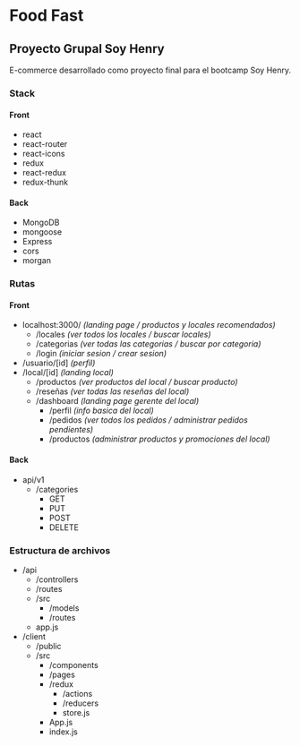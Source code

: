 # Food Fast

## Proyecto Grupal Soy Henry

E-commerce desarrollado como proyecto final para el bootcamp Soy Henry.

### Stack

#### Front

-   react
-   react-router
-   react-icons
-   redux
-   react-redux
-   redux-thunk

#### Back

-   MongoDB
-   mongoose
-   Express
-   cors
-   morgan

### Rutas

#### Front

-   localhost:3000/ _(landing page / productos y locales recomendados)_
    -   /locales _(ver todos los locales / buscar locales)_
    -   /categorias _(ver todas las categorias / buscar por categoria)_
    <!-- -   /productos _(ver todos los productos / buscar productos)_ -->
    - /login _(iniciar sesion / crear sesion)_
-   /usuario/[id] _(perfil)_
    <!-- -   /reseñas _(ver todas mis reseñas)_
    -   /pedidos _(ver todos mis pedidos)_ -->
-   /local/[id] _(landing local)_
    -   /productos _(ver productos del local / buscar producto)_
    <!-- -   /promociones _(ver promociones del local)_ -->
    -   /reseñas _(ver todas las reseñas del local)_
    -   /dashboard _(landing page gerente del local)_
        -   /perfil _(info basica del local)_
        -   /pedidos _(ver todos los pedidos / administrar pedidos pendientes)_
        -   /productos _(administrar productos y promociones del local)_

#### Back

-   api/v1
    -   /categories
        -   GET
        -   PUT
        -   POST
        -   DELETE

### Estructura de archivos

-   /api
    -   /controllers
    -   /routes
    -   /src
        -   /models
        -   /routes
    -   app.js
-   /client
    -   /public
    -   /src
        -   /components
        -   /pages
        -   /redux
            -   /actions
            -   /reducers
            -   store.js
        -   App.js
        -   index.js
